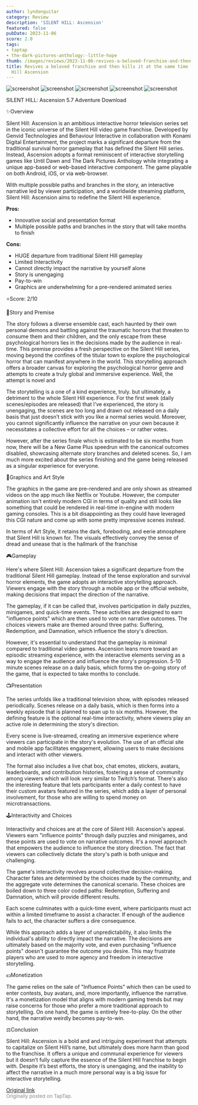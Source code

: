```yaml
---
author: lyndonguitar
category: Review
description: 'SILENT HILL: Ascension'
featured: false
pubDate: 2023-11-06
score: 2.0
tags:
- taptap
- the-dark-pictures-anthology:-little-hope
thumb: /images/reviews/2023-11-06-revives-a-beloved-franchise-and-then-kills-it-at-the-same-time--review---silent-hill-asce-0.avif
title: Revives a beloved franchise and then kills it at the same time | Review - Silent
  Hill Ascension
---
```


<div class="gallery">
  <img src="/images/reviews/2023-11-06-revives-a-beloved-franchise-and-then-kills-it-at-the-same-time--review---silent-hill-asce-0.avif" alt="screenshot" />
  <img src="/images/reviews/2023-11-06-revives-a-beloved-franchise-and-then-kills-it-at-the-same-time--review---silent-hill-asce-1.avif" alt="screenshot" />
  <img src="/images/reviews/2023-11-06-revives-a-beloved-franchise-and-then-kills-it-at-the-same-time--review---silent-hill-asce-2.avif" alt="screenshot" />
  <img src="/images/reviews/2023-11-06-revives-a-beloved-franchise-and-then-kills-it-at-the-same-time--review---silent-hill-asce-3.avif" alt="screenshot" />
  <img src="/images/reviews/2023-11-06-revives-a-beloved-franchise-and-then-kills-it-at-the-same-time--review---silent-hill-asce-4.avif" alt="screenshot" />
</div>

SILENT HILL: Ascension
5.7
Adventure
Download

✨Overview

Silent Hill: Ascension is an ambitious interactive horror television series set in the iconic universe of the Silent Hill video game franchise. Developed by Genvid Technologies and Behaviour Interactive in collaboration with Konami Digital Entertainment, the project marks a significant departure from the traditional survival horror gameplay that has defined the Silent Hill series. Instead, Ascension adopts a format reminiscent of interactive storytelling games like Until Dawn and The Dark Pictures Anthology while integrating a unique app-based or web-based interactive component. The game playable on both Android, iOS, or via web-browser.

With multiple possible paths and branches in the story, an interactive narrative led by viewer participation, and a worldwide streaming platform, Silent Hill: Ascension aims to redefine the Silent Hill experience.


**Pros:**
- Innovative social and presentation format
- Multiple possible paths and branches in the story that will take months to finish



**Cons:**
- HUGE departure from traditional Silent Hill gameplay
- Limited Interactivity
- Cannot directly impact the narrative by yourself alone
- Story is unengaging
- Pay-to-win
- Graphics are underwhelming for a pre-rendered animated series


⭐️Score: 2/10

📖Story and Premise

The story follows a diverse ensemble cast, each haunted by their own personal demons and battling against the traumatic horrors that threaten to consume them and their children, and the only escape from these psychological horrors lies in the decisions made by the audience in real-time. This premise provides a fresh perspective on the Silent Hill series, moving beyond the confines of the titular town to explore the psychological horror that can manifest anywhere in the world. This storytelling approach offers a broader canvas for exploring the psychological horror genre and attempts to create a truly global and immersive experience. Well, the attempt is novel and

The storytelling is a one of a kind experience, truly. but ultimately, a detriment to the whole Silent Hill experience. For the first week (daily scenes/episodes are released) that I’ve experienced, the story is unengaging, the scenes are too long and drawn out released on a daily basis that just doesn’t stick with you like a normal series would. Moreover, you cannot significantly influence the narrative on your own because it necessitates a collective effort for all the choices – or rather votes.

However, after the series finale which is estimated to be six months from now, there will be a New Game Plus speedrun with the canonical outcomes disabled, showcasing alternate story branches and deleted scenes. So, I am much more excited about the series finishing and the game being released as a singular experience for everyone.

🎨Graphics and Art Style

The graphics in the game are pre-rendered and are only shown as streamed videos on the app much like Netflix or Youtube. However, the computer animation isn't entirely modern CGI in terms of quality and still looks like something that could be rendered in real-time in-engine with modern gaming consoles. This is a bit disappointing as they could have leveraged this CGI nature and come up with some pretty impressive scenes instead.

In terms of Art Style, it retains the dark, foreboding, and eerie atmosphere that Silent Hill is known for. The visuals effectively convey the sense of dread and unease that is the hallmark of the franchise

🎮Gameplay

Here's where Silent Hill: Ascension takes a significant departure from the traditional Silent Hill gameplay. Instead of the tense exploration and survival horror elements, the game adopts an interactive storytelling approach. Viewers engage with the story through a mobile app or the official website, making decisions that impact the direction of the narrative.

The gameplay, if it can be called that, involves participation in daily puzzles, minigames, and quick-time events. These activities are designed to earn "influence points" which are then used to vote on narrative outcomes. The choices viewers make are themed around three paths: Suffering, Redemption, and Damnation, which influence the story's direction.

However, it's essential to understand that the gameplay is minimal compared to traditional video games. Ascension leans more toward an episodic streaming experience, with the interactive elements serving as a way to engage the audience and influence the story's progression. 5-10 minute scenes release on a daily basis, which forms the on-going story of the game, that is expected to take months to conclude.

📺Presentation

The series unfolds like a traditional television show, with episodes released periodically. Scenes release on a daily basis, which is then forms into a weekly episode that is planned to span up to six months. However, the defining feature is the optional real-time interactivity, where viewers play an active role in determining the story's direction.

Every scene is live-streamed, creating an immersive experience where viewers can participate in the story's evolution. The use of an official site and mobile app facilitates engagement, allowing users to make decisions and interact with other viewers.

The format also includes a live chat box, chat emotes, stickers, avatars, leaderboards, and contribution histories, fostering a sense of community among viewers which will look very similar to Twitch’s format. There's also the interesting feature that lets participants enter a daily contest to have their custom avatars featured in the series, which adds a layer of personal involvement, for those who are willing to spend money on microtransactions.

🕹Interactivity and Choices

Interactivity and choices are at the core of Silent Hill: Ascension's appeal. Viewers earn "influence points" through daily puzzles and minigames, and these points are used to vote on narrative outcomes. It's a novel approach that empowers the audience to influence the story direction. The fact that viewers can collectively dictate the story's path is both unique and challenging.

The game's interactivity revolves around collective decision-making. Character fates are determined by the choices made by the community, and the aggregate vote determines the canonical scenario. These choices are boiled down to three color coded paths: Redemption, Suffering and Damnation, which will provide different results.

Each scene culminates with a quick-time event, where participants must act within a limited timeframe to assist a character. If enough of the audience fails to act, the character suffers a dire consequence.

While this approach adds a layer of unpredictability, it also limits the individual's ability to directly impact the narrative. The decisions are ultimately based on the majority vote, and even purchasing "influence points" doesn't guarantee the outcome you desire. This may frustrate players who are used to more agency and freedom in interactive storytelling.

💵Monetization

The game relies on the sale of "Influence Points" which then can be used to enter contests, buy avatars, and, more importantly, influence the narrative. It's a monetization model that aligns with modern gaming trends but may raise concerns for those who prefer a more traditional approach to storytelling. On one hand, the game is entirely free-to-play. On the other hand, the narrative weirdly becomes pay-to-win.

⚖️Conclusion

Silent Hill: Ascension is a bold and and intriguing experiment that attempts to capitalize on Silent Hill’s name, but ultimately does more harm than good to the franchise. It offers a unique and communal experience for viewers but it doesn’t fully capture the essence of the Silent Hill franchise to begin with. Despite it’s best efforts, the story is unengaging, and the inability to affect the narrative in a much more personal way is a big issue for interactive storytelling.

[Original link](https://www.taptap.io/post/6517006)<br><span style="font-size: 0.95em; color: #888;">Originally posted on TapTap.</span>